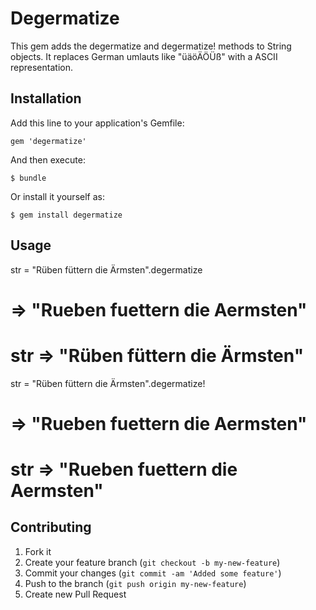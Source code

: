# Degermatize

This gem adds the degermatize and degermatize! methods to String objects. It replaces German umlauts like "üäöÄÖÜß" with a ASCII representation.

## Installation

Add this line to your application's Gemfile:

    gem 'degermatize'

And then execute:

    $ bundle

Or install it yourself as:

    $ gem install degermatize

## Usage

str = "Rüben füttern die Ärmsten".degermatize
# => "Rueben fuettern die Aermsten"
# str => "Rüben füttern die Ärmsten"

str = "Rüben füttern die Ärmsten".degermatize!
# => "Rueben fuettern die Aermsten"
# str => "Rueben fuettern die Aermsten"



## Contributing

1. Fork it
2. Create your feature branch (`git checkout -b my-new-feature`)
3. Commit your changes (`git commit -am 'Added some feature'`)
4. Push to the branch (`git push origin my-new-feature`)
5. Create new Pull Request
